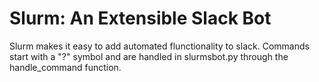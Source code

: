 Slurm: An Extensible Slack Bot
==============================

Slurm makes it easy to add automated flunctionality to slack. Commands start with a "?" symbol and are handled in slurmsbot.py through the handle_command function.